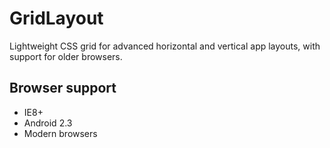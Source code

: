 # GridLayout

Lightweight CSS grid for advanced horizontal and vertical app layouts, with support for older browsers.


Browser support
---------------

* IE8+
* Android 2.3
* Modern browsers

